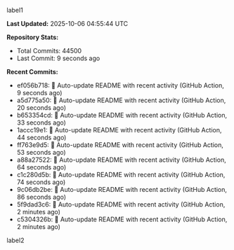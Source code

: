 
label1 
<!-- ACTIVITY_START -->
**Last Updated:** 2025-10-06 04:55:44 UTC

**Repository Stats:**
- Total Commits: 44500
- Last Commit: 9 seconds ago

**Recent Commits:**
- ef056b718: 🤖 Auto-update README with recent activity (GitHub Action, 9 seconds ago)
- a5d775a50: 🤖 Auto-update README with recent activity (GitHub Action, 20 seconds ago)
- b653354cd: 🤖 Auto-update README with recent activity (GitHub Action, 33 seconds ago)
- 1accc19e1: 🤖 Auto-update README with recent activity (GitHub Action, 44 seconds ago)
- ff763e9d5: 🤖 Auto-update README with recent activity (GitHub Action, 53 seconds ago)
- a88a27522: 🤖 Auto-update README with recent activity (GitHub Action, 64 seconds ago)
- c1c280d5b: 🤖 Auto-update README with recent activity (GitHub Action, 74 seconds ago)
- 9c06db2be: 🤖 Auto-update README with recent activity (GitHub Action, 86 seconds ago)
- 5f9dad3c6: 🤖 Auto-update README with recent activity (GitHub Action, 2 minutes ago)
- c5304326b: 🤖 Auto-update README with recent activity (GitHub Action, 2 minutes ago)
<!-- ACTIVITY_END -->

label2

